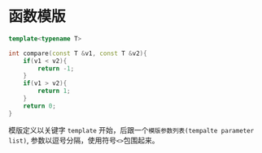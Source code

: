 # 函数模版

```c++
template<typename T>

int compare(const T &v1, const T &v2){
    if(v1 < v2){
        return -1;
    }
    if(v1 > v2){
        return 1;
    }
    return 0;
}
```
模版定义以关键字 `template` 开始，后跟一个`模版参数列表(tempalte parameter list)`, 参数以逗号分隔，使用符号`<>`包围起来。
